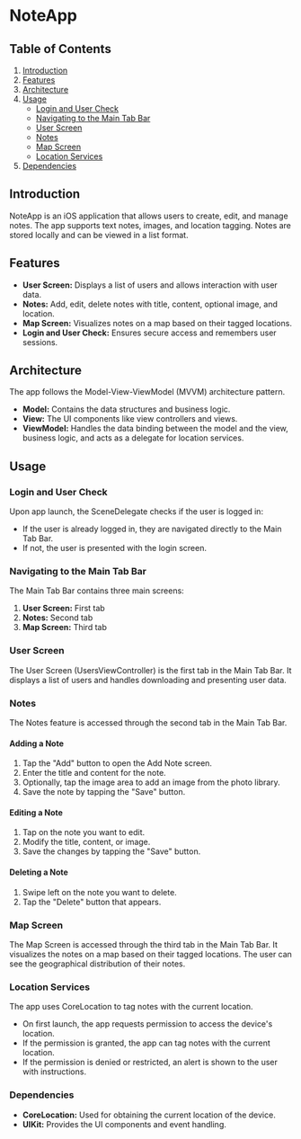 # NoteApp

## Table of Contents

1. [Introduction](#introduction)
2. [Features](#features)
3. [Architecture](#architecture)
4. [Usage](#usage)
    - [Login and User Check](#login-and-user-check)
    - [Navigating to the Main Tab Bar](#navigating-to-the-main-tab-bar)
    - [User Screen](#user-screen)
    - [Notes](#notes)
    - [Map Screen](#map-screen)
    - [Location Services](#location-services)
5. [Dependencies](#dependencies)

## Introduction

NoteApp is an iOS application that allows users to create, edit, and manage notes. The app supports text notes, images, and location tagging. Notes are stored locally and can be viewed in a list format.

## Features

- **User Screen:** Displays a list of users and allows interaction with user data.
- **Notes:** Add, edit, delete notes with title, content, optional image, and location.
- **Map Screen:** Visualizes notes on a map based on their tagged locations.
- **Login and User Check:** Ensures secure access and remembers user sessions.

## Architecture

The app follows the Model-View-ViewModel (MVVM) architecture pattern.

- **Model:** Contains the data structures and business logic.
- **View:** The UI components like view controllers and views.
- **ViewModel:** Handles the data binding between the model and the view, business logic, and acts as a delegate for location services.

## Usage

### Login and User Check

Upon app launch, the SceneDelegate checks if the user is logged in:

- If the user is already logged in, they are navigated directly to the Main Tab Bar.
- If not, the user is presented with the login screen.

### Navigating to the Main Tab Bar

The Main Tab Bar contains three main screens:

1. **User Screen:** First tab
2. **Notes:** Second tab
3. **Map Screen:** Third tab

### User Screen

The User Screen (UsersViewController) is the first tab in the Main Tab Bar. It displays a list of users and handles downloading and presenting user data.

### Notes

The Notes feature is accessed through the second tab in the Main Tab Bar.

#### Adding a Note

1. Tap the "Add" button to open the Add Note screen.
2. Enter the title and content for the note.
3. Optionally, tap the image area to add an image from the photo library.
4. Save the note by tapping the "Save" button.

#### Editing a Note

1. Tap on the note you want to edit.
2. Modify the title, content, or image.
3. Save the changes by tapping the "Save" button.

#### Deleting a Note

1. Swipe left on the note you want to delete.
2. Tap the "Delete" button that appears.

### Map Screen

The Map Screen is accessed through the third tab in the Main Tab Bar. It visualizes the notes on a map based on their tagged locations. The user can see the geographical distribution of their notes.

### Location Services

The app uses CoreLocation to tag notes with the current location.

- On first launch, the app requests permission to access the device's location.
- If the permission is granted, the app can tag notes with the current location.
- If the permission is denied or restricted, an alert is shown to the user with instructions.

### Dependencies

- **CoreLocation:** Used for obtaining the current location of the device.
- **UIKit:** Provides the UI components and event handling.
